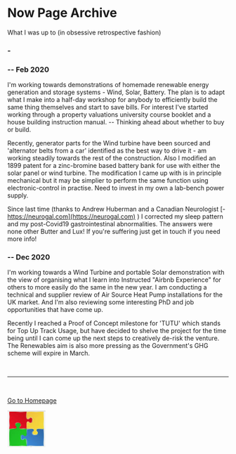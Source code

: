 # Now Page Archive

What I was up to (in obsessive retrospective fashion)

### -

### -- Feb 2020

I'm working towards demonstrations of homemade renewable energy generation and storage systems - Wind, Solar, Battery. The plan is to adapt what I make into a half-day workshop for anybody to efficiently build the same thing themselves and start to save bills.
For interest I've started working through a property valuations university course booklet and a house building instruction manual. -- Thinking ahead about whether to buy or build. 


Recently, generator parts for the Wind turbine have been sourced and 'alternator belts from a car' identified as the best way to drive it - am working steadily towards the rest of the construction. Also I modified an 1899 patent for a zinc-bromine based battery bank for use with either the solar panel or wind turbine. The modification I came up with is in principle mechanical but it may be simplier to perform the same function using electronic-control in practise. Need to invest in my own a lab-bench power supply.

Since last time (thanks to Andrew Huberman and a Canadian Neurologist [- https://neurogal.com](https://neurogal.com) ) I corrected my sleep pattern and my post-Covid19 gastrointestinal abnormalities. The answers were none other Butter and Lux! If you're suffering just get in touch if you need more info!


### -- Dec 2020

I'm working towards a Wind Turbine and portable Solar demonstration with the view of organising what I learn into Instructed "Airbnb Experience" for others to more easily do the same in the new year. I am conducting a technical and supplier review of Air Source Heat Pump installations for the UK market. And I'm also reviewing some interesting PhD and job opportunities that have come up. 

Recently I reached a Proof of Concept milestone for 'TUTU' which stands for Top Up Track Usage, but have decided to shelve the project for the time being until I can come up the next steps to creatively de-risk the venture. The Renewables aim is also more pressing as the Government's GHG scheme will expire in March.

<br/>

***

<br/>

[Go to Homepage](https://nikipedia.xyz/)

[![](assets/img/jigsaw.png)](./Now.html "Now Page") 